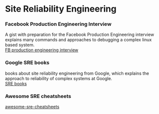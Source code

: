 # Site Reliability Engineering

### Facebook Production Engineering Interview
A gist with preparation for the Facebook Production Engineering interview explains many commands and approaches to debugging a complex linux based system.\
[FB production engineering interview](https://gist.github.com/ameenkhan07/4f0a65fb2bdec58656850f09ef8e2c48)

### Google SRE books
books about site reliability engineering from Google, which explains the approach to reliability of complex systems at Google.\
[SRE books](https://sre.google/books/)

### Awesome SRE cheatsheets
[awesome-sre-cheatsheets](https://github.com/michaelkkehoe/awesome-sre-cheatsheets/blob/master/README.md)